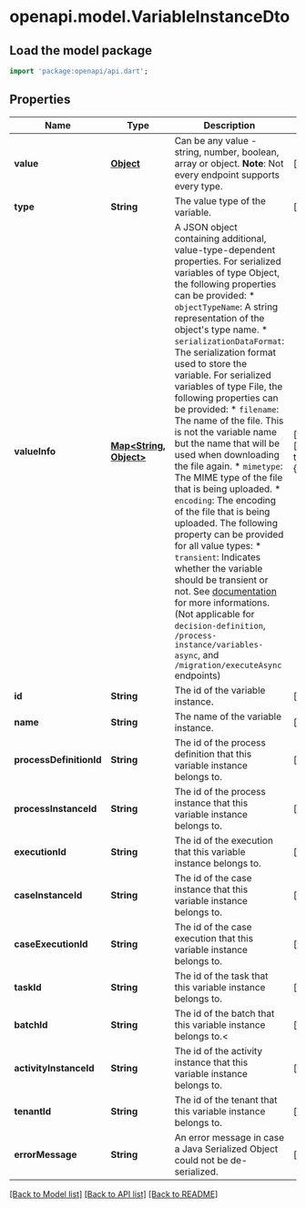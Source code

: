 # openapi.model.VariableInstanceDto

## Load the model package
```dart
import 'package:openapi/api.dart';
```

## Properties
Name | Type | Description | Notes
------------ | ------------- | ------------- | -------------
**value** | [**Object**](.md) | Can be any value - string, number, boolean, array or object.  **Note**: Not every endpoint supports every type. | [optional] 
**type** | **String** | The value type of the variable. | [optional] 
**valueInfo** | [**Map<String, Object>**](Object.md) | A JSON object containing additional, value-type-dependent properties. For serialized variables of type Object, the following properties can be provided:  * `objectTypeName`: A string representation of the object's type name. * `serializationDataFormat`: The serialization format used to store the variable.  For serialized variables of type File, the following properties can be provided:  * `filename`: The name of the file. This is not the variable name but the name that will be used when downloading the file again. * `mimetype`: The MIME type of the file that is being uploaded. * `encoding`: The encoding of the file that is being uploaded.  The following property can be provided for all value types:  * `transient`: Indicates whether the variable should be transient or not. See [documentation](https://docs.camunda.org/manual/7.20/user-guide/process-engine/variables#transient-variables) for more informations. (Not applicable for `decision-definition`, ` /process-instance/variables-async`, and `/migration/executeAsync` endpoints) | [optional] [default to const {}]
**id** | **String** | The id of the variable instance. | [optional] 
**name** | **String** | The name of the variable instance. | [optional] 
**processDefinitionId** | **String** | The id of the process definition that this variable instance belongs to. | [optional] 
**processInstanceId** | **String** | The id of the process instance that this variable instance belongs to. | [optional] 
**executionId** | **String** | The id of the execution that this variable instance belongs to. | [optional] 
**caseInstanceId** | **String** | The id of the case instance that this variable instance belongs to. | [optional] 
**caseExecutionId** | **String** | The id of the case execution that this variable instance belongs to. | [optional] 
**taskId** | **String** | The id of the task that this variable instance belongs to. | [optional] 
**batchId** | **String** | The id of the batch that this variable instance belongs to.< | [optional] 
**activityInstanceId** | **String** | The id of the activity instance that this variable instance belongs to. | [optional] 
**tenantId** | **String** | The id of the tenant that this variable instance belongs to. | [optional] 
**errorMessage** | **String** | An error message in case a Java Serialized Object could not be de-serialized. | [optional] 

[[Back to Model list]](../README.md#documentation-for-models) [[Back to API list]](../README.md#documentation-for-api-endpoints) [[Back to README]](../README.md)


